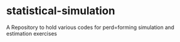 # statistical-simulation  
A Repository to hold various codes for perd=forming simulation and estimation exercises
